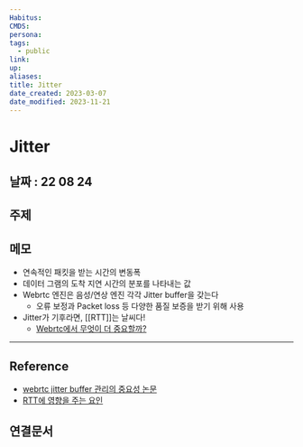 ```yaml
---
Habitus: 
CMDS: 
persona: 
tags:
  - public
link: 
up: 
aliases: 
title: Jitter
date_created: 2023-03-07
date_modified: 2023-11-21
---
```

# Jitter
## 날짜 : 22 08 24
## 주제
## 메모
- 연속적인 패킷을 받는 시간의 변동폭
- 데이터 그램의 도착 지연 시간의 분포를 나타내는 값
- Webrtc 엔진은 음성/연상 엔진 각각 Jitter buffer을 갖는다
	- 오류 보정과 Packet loss 등 다양한 품질 보증을 받기 위해 사용
- Jitter가 기후라면, [[RTT]]는 날씨다!
	- [Webrtc에서 무엇이 더 중요할까?](https://testrtc.com/network-jitter-or-round-trip-time-webrtc/)
---
## Reference
- [webrtc jitter buffer 관리의 중요성 논문](https://www.researchgate.net/publication/350929573_Improved_Jitter_Buffer_Management_for_WebRTC)
- [RTT에 영향을 주는 요인](https://limelightkr.co.kr/round-trip-time%EB%9E%80-%EB%AC%B4%EC%97%87%EC%9E%85%EB%8B%88%EA%B9%8C/)
## 연결문서